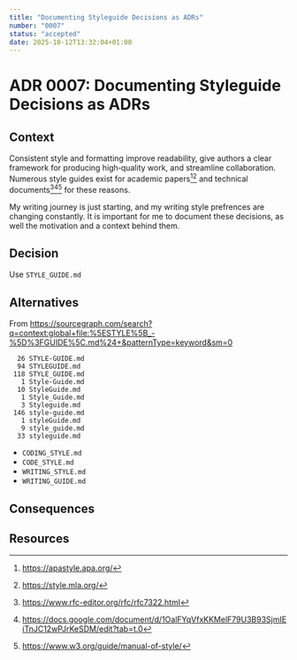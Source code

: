 ```yaml
---
title: "Documenting Styleguide Decisions as ADRs"
number: "0007"
status: "accepted"
date: 2025-10-12T13:32:04+01:00
---
```


# ADR 0007: Documenting Styleguide Decisions as ADRs

<!-- These documents have names that are short noun phrases. -->

## Context

Consistent style and formatting improve readability, give authors a clear framework for producing high‑quality work, and streamline collaboration. Numerous style guides exist for academic papers[^1][^2] and technical documents[^3][^4][^5] for these reasons.

My writing journey is just starting, and my writing style prefrences are changing constantly. It is important for me to document these decisions, as well the motivation and a context behind them.

## Decision

<!-- This section describes our response to these forces. It is stated in full sentences, with active voice. "We **MUST** …" -->
Use `STYLE_GUIDE.md`

## Alternatives

<!-- This section describes **considered** alternatives to the _decision_. Each _alternative_ **MUST** have a **Verdict** specifying the reason it was not choosen. -->

From https://sourcegraph.com/search?q=context:global+file:%5ESTYLE%5B_-%5D%3FGUIDE%5C.md%24+&patternType=keyword&sm=0
```
  26 STYLE-GUIDE.md
  94 STYLEGUIDE.md
 118 STYLE_GUIDE.md
   1 Style-Guide.md
  10 StyleGuide.md
   1 Style_Guide.md
   3 Styleguide.md
 146 style-guide.md
   1 styleGuide.md
   9 style_guide.md
  33 styleguide.md
```

- `CODING_STYLE.md`
- `CODE_STYLE.md`
- `WRITING_STYLE.md`
- `WRITING_GUIDE.md`

## Consequences

<!-- This section describes the resulting context, after applying the _decision_. All consequences should be listed here, not just the "positive" ones. A particular decision may have positive, negative, and neutral consequences, but all of them affect the team and project in the future. -->

## Resources

[^1]: https://apastyle.apa.org/
[^2]: https://style.mla.org/
[^3]: https://www.rfc-editor.org/rfc/rfc7322.html
[^4]: https://docs.google.com/document/d/1OalFYqVfxKKMelF79U3B93SjmIEiTnJC12wPJrKeSDM/edit?tab=t.0
[^5]: https://www.w3.org/guide/manual-of-style/
[^6]: https://en.wikipedia.org/wiki/Architectural_decision
